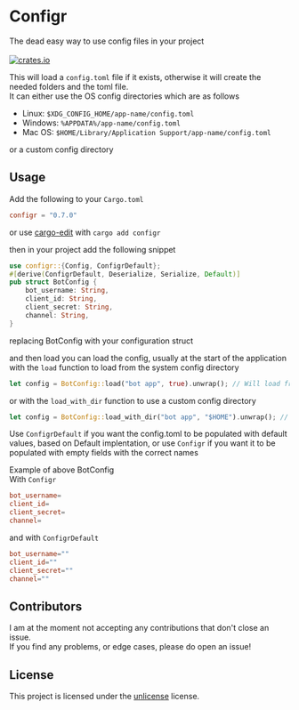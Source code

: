 # Configr

The dead easy way to use config files in your project\
\
[![crates.io](https://img.shields.io/crates/v/configr.svg)](https://crates.io/crates/configr)

This will load a `config.toml` file if it exists, otherwise it will
create the needed folders and the toml file.\
It can either use the OS config directories which are as follows

- Linux: `$XDG_CONFIG_HOME/app-name/config.toml`
- Windows: `%APPDATA%/app-name/config.toml`
- Mac OS: `$HOME/Library/Application Support/app-name/config.toml`

or a custom config directory

## Usage

Add the following to your `Cargo.toml`

```toml
configr = "0.7.0"
```

or use [cargo-edit](https://github.com/killercup/cargo-edit/) with
`cargo add configr`

then in your project add the following snippet

```rust
use configr::{Config, ConfigrDefault};
#[derive(ConfigrDefault, Deserialize, Serialize, Default)]
pub struct BotConfig {
    bot_username: String,
    client_id: String,
    client_secret: String,
    channel: String,
}
```

replacing BotConfig with your configuration struct

and then load you can load the config, usually at the start of the
application with the `load` function to load from the system config
directory

```rust
let config = BotConfig::load("bot app", true).unwrap(); // Will load from /home/USER/.config/bot-app/config.toml
```

or with the `load_with_dir` function to use a custom config
directory

```rust
let config = BotConfig::load_with_dir("bot app", "$HOME").unwrap(); // Will load from /home/USER/bot-app/config.toml
```

Use `ConfigrDefault` if you want the config.toml to be populated with
default values, based on Default implentation, or use `Configr` if
you want it to be populated with empty fields with the correct names

Example of above BotConfig\
With `Configr`

```toml
bot_username=
client_id=
client_secret=
channel=
```

and with `ConfigrDefault`

```toml
bot_username=""
client_id=""
client_secret=""
channel=""
```

## Contributors

I am at the moment not accepting any contributions that don't close an issue.\
If you find any problems, or edge cases, please do open an issue!

## License

This project is licensed under the [unlicense](https://unlicense.org/) license.
